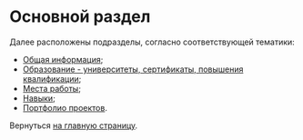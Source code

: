 # Основной раздел

Далее расположены подразделы, согласно соответствующей тематики:

* [Общая информация](/ru_RU/info.md "Общая информация");
* [Образование - университеты, сертификаты, повышения квалификации](/ru_RU/education.md "Образование");
* [Места работы](/ru_RU/placeofwork.md "Места работы");
* [Навыки](/ru_RU/skills.md "Навыки");
* [Портфолио проектов](/ru_RU/portfolio.md "Портфолио проектов").

Вернуться [на главную страницу](/README.md "На главную страницу").
